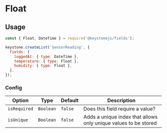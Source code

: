 <!--[meta]
section: api
subSection: @keystonejs/fields
title: Float
[meta]-->

# Float

## Usage

```js
const { Float, DateTime } = require('@keystonejs/fields');

keystone.createList('SensorReading', {
  fields: {
    loggedAt: { type: DateTime },
    temperature: { type: Float },
    humidity: { type: Float },
  },
});
```

### Config

| Option       | Type      | Default | Description                                                     |
| ------------ | --------- | ------- | --------------------------------------------------------------- |
| `isRequired` | `Boolean` | `false` | Does this field require a value?                                |
| `isUnique`   | `Boolean` | `false` | Adds a unique index that allows only unique values to be stored |
